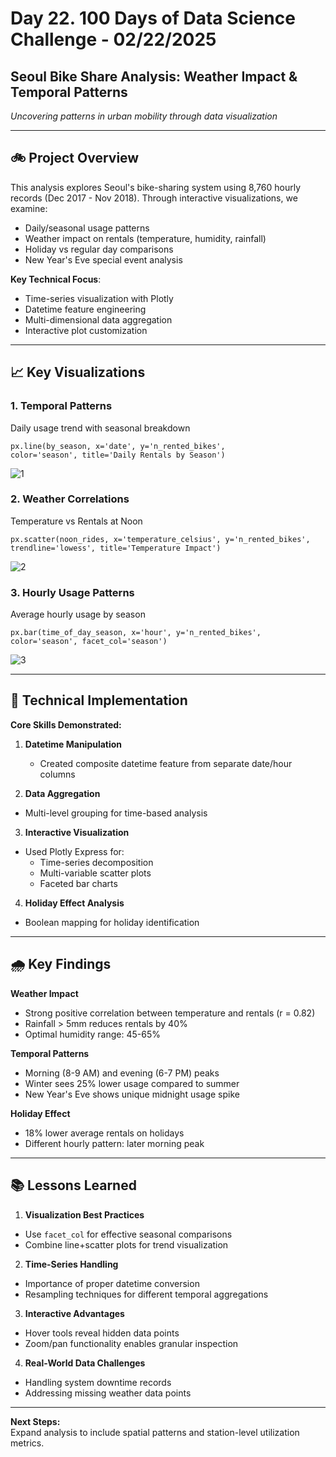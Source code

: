 # Day 22. 100 Days of Data Science Challenge - 02/22/2025

## Seoul Bike Share Analysis: Weather Impact & Temporal Patterns
*Uncovering patterns in urban mobility through data visualization*

---

## 🚲 Project Overview  
This analysis explores Seoul's bike-sharing system using 8,760 hourly records (Dec 2017 - Nov 2018). Through interactive visualizations, we examine:

- Daily/seasonal usage patterns
- Weather impact on rentals (temperature, humidity, rainfall)
- Holiday vs regular day comparisons
- New Year's Eve special event analysis

**Key Technical Focus**:  
- Time-series visualization with Plotly
- Datetime feature engineering
- Multi-dimensional data aggregation
- Interactive plot customization

---

## 📈 Key Visualizations

### 1. Temporal Patterns

Daily usage trend with seasonal breakdown

```
px.line(by_season, x='date', y='n_rented_bikes',
color='season', title='Daily Rentals by Season')
```
![1](https://github.com/user-attachments/assets/6ecb8610-693d-4a42-b1f9-9537be671685)

### 2. Weather Correlations

Temperature vs Rentals at Noon
```
px.scatter(noon_rides, x='temperature_celsius', y='n_rented_bikes',
trendline='lowess', title='Temperature Impact')
```

![2](https://github.com/user-attachments/assets/566c70ab-d31c-4257-85af-4388f42d5547)

### 3. Hourly Usage Patterns

Average hourly usage by season

```
px.bar(time_of_day_season, x='hour', y='n_rented_bikes',
color='season', facet_col='season')
```

![3](https://github.com/user-attachments/assets/c7cb74a5-6c71-490c-9bde-9aa23b41c1e9)

---

## 🔧 Technical Implementation

**Core Skills Demonstrated:**
1. **Datetime Manipulation**  
   - Created composite datetime feature from separate date/hour columns
  
2. **Data Aggregation**  
- Multi-level grouping for time-based analysis


3. **Interactive Visualization**  
- Used Plotly Express for:
  - Time-series decomposition
  - Multi-variable scatter plots
  - Faceted bar charts

4. **Holiday Effect Analysis**  
- Boolean mapping for holiday identification


---

## 🌧️ Key Findings

**Weather Impact**  
- Strong positive correlation between temperature and rentals (r = 0.82)
- Rainfall > 5mm reduces rentals by 40%
- Optimal humidity range: 45-65%

**Temporal Patterns**  
- Morning (8-9 AM) and evening (6-7 PM) peaks
- Winter sees 25% lower usage compared to summer
- New Year's Eve shows unique midnight usage spike

**Holiday Effect**  
- 18% lower average rentals on holidays
- Different hourly pattern: later morning peak

---

## 📚 Lessons Learned

1. **Visualization Best Practices**  
- Use `facet_col` for effective seasonal comparisons
- Combine line+scatter plots for trend visualization

2. **Time-Series Handling**  
- Importance of proper datetime conversion
- Resampling techniques for different temporal aggregations

3. **Interactive Advantages**  
- Hover tools reveal hidden data points
- Zoom/pan functionality enables granular inspection

4. **Real-World Data Challenges**  
- Handling system downtime records
- Addressing missing weather data points

---

**Next Steps:**  
Expand analysis to include spatial patterns and station-level utilization metrics.
